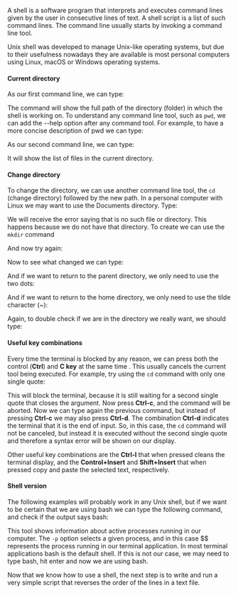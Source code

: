 <script>
import Execute from "$components/Execute.svelte";
</script>

A shell is a software program that interprets and executes command lines
given by the user in consecutive lines of text. A shell script is a list of such
command lines. The command line usually starts by invoking a command
line tool.

Unix shell was developed to manage Unix-like operating systems, but due to their usefulness nowadays they are available is most personal computers using Linux, macOS or Windows operating systems.

#### Current directory

As our first command line, we can type:

<Execute command="pwd" />

The command will show the full path of the directory (folder) in which the shell is working on.
To understand any command line tool, such as `pwd`, we can 
add the --help option after any command tool. For example, 
to have a more concise description of pwd we can type:

<Execute command="pwd --help" /> 

As our second command line, we can type:

<Execute command="ls" />

It will show the list of files in the current directory.

#### Change directory

To change the directory, we can use another command line tool, the `cd`
(change directory) followed by the new path. In a personal computer with Linux we may want to use the Documents directory. Type:

<Execute command="cd Documents" /> 

We will receive the error saying that is no such file or directory.
This happens because we do not have that directory. 
To create we can use the `mkdir` command 

<Execute command="mkdir Documents" /> 

And now try again:

<Execute command="cd Documents" /> 

Now to see what changed we can type:

<Execute command="pwd" /> 

And if we want to return to the parent directory, we only need to use the
two dots:

<Execute command="cd .." /> 

And if we want to return to the home directory, we only need to use the
tilde character (~):

<Execute command="cd ~" /> 

Again, to double check if we are in the directory we really want, we should type:

<Execute command="pwd" /> 

#### Useful key combinations

Every time the terminal is blocked by any reason, we can press both the
control (**Ctrl**) and **C key** at the same time . This usually cancels the current
tool being executed. For example, try using the `cd` command with only one
single quote:

<Execute command="cd '" /> 

This will block the terminal, because it is still waiting for a second single
quote that closes the argument. Now press **Ctrl-c**, and the command will be
aborted. Now we can type again the previous command, but instead of pressing
**Ctrl-c** we may also press **Ctrl-d**. The combination **Ctrl-d** indicates the terminal that it is the end of input. So, in this case, the `cd` command will not
be canceled, but instead it is executed without the second single quote and
therefore a syntax error will be shown on our display.

Other useful key combinations are the **Ctrl-l** that when pressed cleans the
terminal display,  and the **Control+Insert** and **Shift+Insert** that when pressed
copy and paste the selected text, respectively.

#### Shell version
The following examples will probably work in any Unix shell, but if we want
to be certain that we are using bash we can type the following command,
and check if the output says bash:

<Execute command="ps -p" />

This tool shows information about active processes running in our computer. The `-p` option selects a given process, and in this case $$ represents the process running in our terminal application. In most terminal applications bash is the default shell. If this is not our case, we may need to type bash, hit enter and now we are using bash.

Now that we know how to use a shell, the next step is to write and run a very simple script that reverses the order of the lines in a text file.
